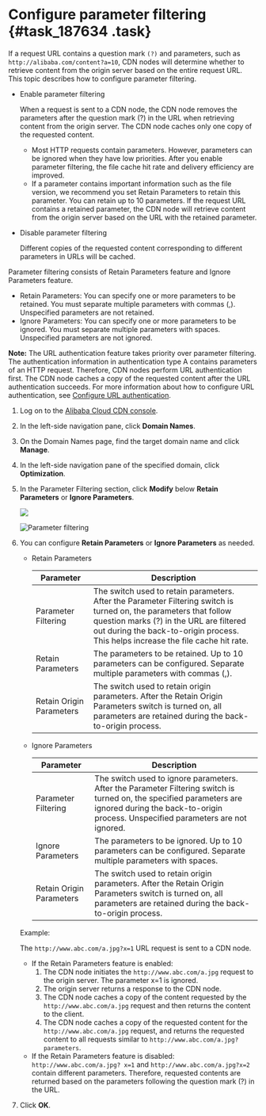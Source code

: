 # Configure parameter filtering {#task_187634 .task}

If a request URL contains a question mark `(?)` and parameters, such as `http://alibaba.com/content?a=10`, CDN nodes will determine whether to retrieve content from the origin server based on the entire request URL. This topic describes how to configure parameter filtering.

-   Enable parameter filtering

    When a request is sent to a CDN node, the CDN node removes the parameters after the question mark \(?\) in the URL when retrieving content from the origin server. The CDN node caches only one copy of the requested content.

    -   Most HTTP requests contain parameters. However, parameters can be ignored when they have low priorities. After you enable parameter filtering, the file cache hit rate and delivery efficiency are improved.
    -   If a parameter contains important information such as the file version, we recommend you set Retain Parameters to retain this parameter. You can retain up to 10 parameters. If the request URL contains a retained parameter, the CDN node will retrieve content from the origin server based on the URL with the retained parameter.
-   Disable parameter filtering

    Different copies of the requested content corresponding to different parameters in URLs will be cached.


Parameter filtering consists of Retain Parameters feature and Ignore Parameters feature.

-   Retain Parameters: You can specify one or more parameters to be retained. You must separate multiple parameters with commas \(,\). Unspecified parameters are not retained.
-   Ignore Parameters: You can specify one or more parameters to be ignored. You must separate multiple parameters with spaces. Unspecified parameters are not ignored.

**Note:** The URL authentication feature takes priority over parameter filtering. The authentication information in authentication type A contains parameters of an HTTP request. Therefore, CDN nodes perform URL authentication first. The CDN node caches a copy of the requested content after the URL authentication succeeds. For more information about how to configure URL authentication, see [Configure URL authentication](EN-US_TP_15390.dita#concept_rtr_qsm_j2b).

1.  Log on to the [Alibaba Cloud CDN console](https://partners-intl.aliyun.com/login-required#cdn).
2.  In the left-side navigation pane, click **Domain Names**.
3.  On the Domain Names page, find the target domain name and click **Manage**.
4.  In the left-side navigation pane of the specified domain, click **Optimization**.
5.  In the Parameter Filtering section, click **Modify** below **Retain Parameters** or **Ignore Parameters**. 

    ![](http://static-aliyun-doc.oss-cn-hangzhou.aliyuncs.com/assets/img/5161/156653379057058_en-US.png)

    ![Parameter filtering](http://static-aliyun-doc.oss-cn-hangzhou.aliyuncs.com/assets/img/5161/15665337907304_en-US.png)

6.  You can configure **Retain Parameters** or **Ignore Parameters** as needed. 

    -   Retain Parameters

        |Parameter|Description|
        |---------|-----------|
        |Parameter Filtering|The switch used to retain parameters. After the Parameter Filtering switch is turned on, the parameters that follow question marks \(?\) in the URL are filtered out during the back-to-origin process. This helps increase the file cache hit rate.|
        |Retain Parameters|The parameters to be retained. Up to 10 parameters can be configured. Separate multiple parameters with commas \(,\).|
        |Retain Origin Parameters|The switch used to retain origin parameters. After the Retain Origin Parameters switch is turned on, all parameters are retained during the back-to-origin process.|

    -   Ignore Parameters

        |Parameter|Description|
        |---------|-----------|
        |Parameter Filtering|The switch used to ignore parameters. After the Parameter Filtering switch is turned on, the specified parameters are ignored during the back-to-origin process. Unspecified parameters are not ignored.|
        |Ignore Parameters|The parameters to be ignored. Up to 10 parameters can be configured. Separate multiple parameters with spaces.|
        |Retain Origin Parameters|The switch used to retain origin parameters. After the Retain Origin Parameters switch is turned on, all parameters are retained during the back-to-origin process.|

    Example:

    The `http://www.abc.com/a.jpg?x=1` URL request is sent to a CDN node.

    -   If the Retain Parameters feature is enabled:
        1.  The CDN node initiates the `http://www.abc.com/a.jpg` request to the origin server. The parameter x=1 is ignored.
        2.  The origin server returns a response to the CDN node.
        3.  The CDN node caches a copy of the content requested by the `http://www.abc.com/a.jpg` request and then returns the content to the client.
        4.  The CDN node caches a copy of the requested content for the `http://www.abc.com/a.jpg` request, and returns the requested content to all requests similar to `http://www.abc.com/a.jpg?parameters`.
    -   If the Retain Parameters feature is disabled: `http://www.abc.com/a.jpg? x=1` and `http://www.abc.com/a.jpg?x=2` contain different parameters. Therefore, requested contents are returned based on the parameters following the question mark \(?\) in the URL.
7.  Click **OK**.

